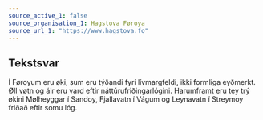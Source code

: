 ```yaml
---
source_active_1: false
source_organisation_1: Hagstova Føroya
source_url_1: "https://www.hagstova.fo"
---
```

## Tekstsvar  
Í Føroyum eru øki, sum eru týðandi fyri lívmargfeldi, ikki formliga eyðmerkt. Øll vøtn og áir eru vard eftir náttúrufriðingarlógini. Harumframt eru tey trý økini Mølheyggar í Sandoy, Fjallavatn í Vágum og Leynavatn í Streymoy friðað eftir somu lóg.
